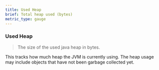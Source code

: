 ```yaml
---
title: Used Heap
brief: Total heap used (bytes)
metric_type: gauge
---
```

### Used Heap

> The size of the used java heap in bytes.

This tracks how much heap the JVM is currently using. The heap usage may include objects that have not been garbage collected yet.
